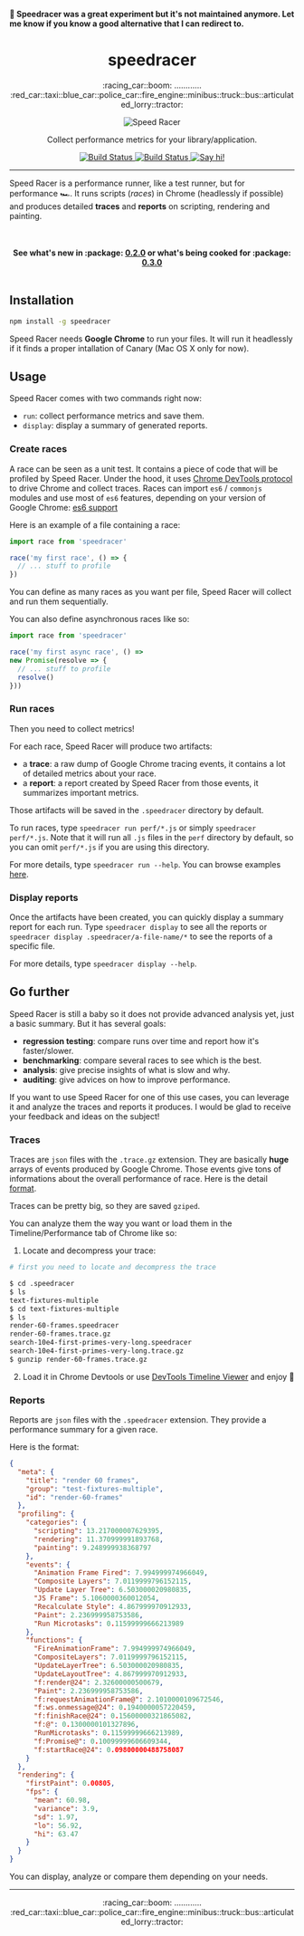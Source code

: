 **:wave: Speedracer was a great experiment but it's not maintained anymore. Let me know if you know a good alternative that I can redirect to.**

<h1 align="center">speedracer</h1>

<p align="center">
  :racing_car::boom: ............ :red_car::taxi::blue_car::police_car::fire_engine::minibus::truck::bus::articulated_lorry::tractor:
</p>

<p align="center">
  <img alt="Speed Racer" src="https://raw.githubusercontent.com/ngryman/artworks/master/speedracer/heading/speedracer@2x.png">
</p>

<p align="center">
  Collect performance metrics for your library/application.
</p>

<p align="center">
  <a href="//travis-ci.org/speedracer/speedracer">
    <img alt="Build Status" src="https://img.shields.io/travis/speedracer/speedracer.svg">
  </a>
  <a href="//codecov.io/github/speedracer/speedracer">
    <img alt="Build Status" src="https://img.shields.io/codecov/c/github/speedracer/speedracer.svg">
  </a>
  <a href="https://speedracerhq.herokuapp.com/">
    <img alt="Say hi!" src="https://speedracerhq.herokuapp.com/badge.svg">
  </a>
</p>

---

Speed Racer is a performance runner, like a test runner, but for performance :racing_car:. It runs scripts (*races*) in Chrome (headlessly if possible) and produces detailed **traces** and **reports** on scripting, rendering and painting.

<p align="center">
  <br><br>
  <b>
    See what's new in :package:
    <a href="//github.com/speedracer/speedracer/releases/tag/v0.2.0">0.2.0</a>
    or what's being cooked for :package:
    <a href="//github.com/speedracer/speedracer/projects/2">0.3.0</a>
  </b>
  <br><br>
</p>

## Installation

```sh
npm install -g speedracer
```

Speed Racer needs **Google Chrome** to run your files. It will run it headlessly if it finds a proper intallation of Canary (Mac OS X only for now).


## Usage

Speed Racer comes with two commands right now:
 - `run`: collect performance metrics and save them.
 - `display`: display a summary of generated reports.

### Create races

A race can be seen as a unit test. It contains a piece of code that will be profiled by Speed Racer. Under the hood, it uses [Chrome DevTools protocol] to drive Chrome and collect traces.
Races can import `es6` / `commonjs` modules and use most of `es6` features, depending on your version of Google Chrome: [es6 support](https://www.chromestatus.com/features)

Here is an example of a file containing a race:
```js
import race from 'speedracer'

race('my first race', () => {
  // ... stuff to profile
})
```

You can define as many races as you want per file, Speed Racer will collect and run them sequentially.

You can also define asynchronous races like so:
```js
import race from 'speedracer'

race('my first async race', () =>
new Promise(resolve => {
  // ... stuff to profile
  resolve()
}))
```

[Chrome DevTools protocol]: https://chromedevtools.github.io/devtools-protocol/

### Run races

Then you need to collect metrics!

For each race, Speed Racer will produce two artifacts:
 - a **trace**: a raw dump of Google Chrome tracing events, it contains a lot of detailed metrics about your race.
 - a **report**: a report created by Speed Racer from those events, it summarizes important metrics.

Those artifacts will be saved in the `.speedracer` directory by default.

To run races, type `speedracer run perf/*.js` or simply `speedracer perf/*.js`. Note that it will run all `.js` files in the `perf` directory by default, so you can omit `perf/*.js` if you are using this directory.

For more details, type `speedracer run --help`.
You can browse examples [here](https://github.com/speedracer/speedracer/tree/master/test/fixtures).

### Display reports

Once the artifacts have been created, you can quickly display a summary report for each run. Type `speedracer display` to see all the reports or `speedracer display .speedracer/a-file-name/*` to see the reports of a specific file.

For more details, type `speedracer display --help`.

## Go further

Speed Racer is still a baby so it does not provide advanced analysis yet, just a basic summary. But it has several goals:
 - **regression testing**: compare runs over time and report how it's faster/slower.
 - **benchmarking**: compare several races to see which is the best.
 - **analysis**: give precise insights of what is slow and why.
 - **auditing**: give advices on how to improve performance.

If you want to use Speed Racer for one of this use cases, you can leverage it and analyze the traces and reports it produces. I would be glad to receive your feedback and ideas on the subject!

### Traces

Traces are `json` files with the `.trace.gz` extension. They are basically **huge** arrays of events produced by Google Chrome. Those events give tons of informations about the overall performance of race. Here is the detail [format](https://docs.google.com/document/d/1CvAClvFfyA5R-PhYUmn5OOQtYMH4h6I0nSsKchNAySU/preview#heading=h.uxpopqvbjezh).

Traces can be pretty big, so they are saved `gziped`.

You can analyze them the way you want or load them in the Timeline/Performance tab of Chrome like so:

1. Locate and decompress your trace:

```sh
# first you need to locate and decompress the trace

$ cd .speedracer
$ ls
text-fixtures-multiple
$ cd text-fixtures-multiple
$ ls
render-60-frames.speedracer
render-60-frames.trace.gz
search-10e4-first-primes-very-long.speedracer
search-10e4-first-primes-very-long.trace.gz
$ gunzip render-60-frames.trace.gz
```

2. Load it in Chrome Devtools or use [DevTools Timeline Viewer](https://chromedevtools.github.io/timeline-viewer/) and enjoy :tada:

### Reports

Reports are `json` files with the `.speedracer` extension. They provide a performance summary for a given race.

Here is the format:
```json
{
  "meta": {
    "title": "render 60 frames",
    "group": "test-fixtures-multiple",
    "id": "render-60-frames"
  },
  "profiling": {
    "categories": {
      "scripting": 13.217000007629395,
      "rendering": 11.370999991893768,
      "painting": 9.248999938368797
    },
    "events": {
      "Animation Frame Fired": 7.994999974966049,
      "Composite Layers": 7.0119999796152115,
      "Update Layer Tree": 6.503000020980835,
      "JS Frame": 5.1060000360012054,
      "Recalculate Style": 4.867999970912933,
      "Paint": 2.236999958753586,
      "Run Microtasks": 0.11599999666213989
    },
    "functions": {
      "FireAnimationFrame": 7.994999974966049,
      "CompositeLayers": 7.0119999796152115,
      "UpdateLayerTree": 6.503000020980835,
      "UpdateLayoutTree": 4.867999970912933,
      "f:render@24": 2.32600000500679,
      "Paint": 2.236999958753586,
      "f:requestAnimationFrame@": 2.1010000109672546,
      "f:ws.onmessage@24": 0.1940000057220459,
      "f:finishRace@24": 0.15600000321865082,
      "f:@": 0.1300000101327896,
      "RunMicrotasks": 0.11599999666213989,
      "f:Promise@": 0.10099999606609344,
      "f:startRace@24": 0.09800000488758087
    }
  },
  "rendering": {
    "firstPaint": 0.00805,
    "fps": {
      "mean": 60.98,
      "variance": 3.9,
      "sd": 1.97,
      "lo": 56.92,
      "hi": 63.47
    }
  }
}
```

You can display, analyze or compare them depending on your needs.

---

<p align="center">
  :racing_car::boom: ............ :red_car::taxi::blue_car::police_car::fire_engine::minibus::truck::bus::articulated_lorry::tractor:
</p>
